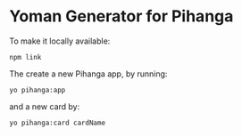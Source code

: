 # Yoman Generator for Pihanga

To make it locally available:

    npm link

The create a new Pihanga app, by running:

    yo pihanga:app

and a new card by:

    yo pihanga:card cardName
